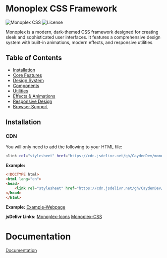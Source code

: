 # Monoplex CSS Framework

![Monoplex CSS](https://img.shields.io/badge/Monoplex-1.1.3-blue)
![License](https://img.shields.io/badge/license-MIT-green)

Monoplex is a modern, dark-themed CSS framework designed for creating sleek and sophisticated user interfaces. It features a comprehensive design system with built-in animations, modern effects, and responsive utilities.

## Table of Contents

- [Installation](#installation)
- [Core Features](#core-features)
- [Design System](#design-system)
- [Components](#components)
- [Utilities](#utilities)
- [Effects & Animations](#effects--animations)
- [Responsive Design](#responsive-design)
- [Browser Support](#browser-support)

## Installation

### CDN

You will only need to add the following to your HTML file:
```bash
<link rel="stylesheet" href="https://cdn.jsdelivr.net/gh/CaydenDev/monoplex@main/monoplex.css">
```

**Example:**
```html
<!DOCTYPE html>
<html lang="en">
<head>
    <link rel="stylesheet" href="https://cdn.jsdelivr.net/gh/CaydenDev/monoplex@main/monoplex.css">
</head>
</html>
```

**Example:** 
[Example-Webpage](https://caydendev.github.io/sites/monoplex-demo.html?#)



**jsDelivr Links:**
[Monoplex-Icons](https://cdn.jsdelivr.net/gh/CaydenDev/monoplex@main/monoplex-icons.css)
[Monoplex-CSS](https://cdn.jsdelivr.net/gh/CaydenDev/monoplex@main/monoplex-113.css)


# Documentation
[Documentation](.github/docu.md)
